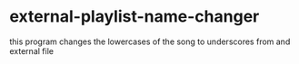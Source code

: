 # external-playlist-name-changer

this program changes the lowercases of the song to underscores from and external file

